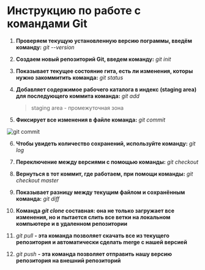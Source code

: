 # Инструкцию по работе с командами Git 

1. **Проверяем текущую установленную версию пограммы, введём команду:** *git --version* 

2. **Создаем новый репозиторий Git, введем команду:** *git init*

3. **Показывает текущее состояние гита, есть ли изменения, которы нужно закоммитить команда:** *git status* 

4. **Добавляет содержимое рабочего каталога в индекс (staging area) для последующего коммита команда:** *git add*

   > staging area - промежуточная зона

5. **Фиксирует все изменения в файле команда:** *git commit*

![git commit](C:\Users\Дмитрий\Downloads)

6. **Чтобы увидеть количество сохранений, используйте команду:** *git log*

7. **Переключение между версиями с помощью команды:** *git checkout*

8. **Вернуться в тот коммит, где работаем, при помощи команды:** *git checkout master*

9. **Показывает разницу между текущим файлом и сохранённым команда:** *git diff*

10. **Команда *git clone* составная: она не только загружает все изменения, но и пытается слить все ветки на локальном компьютере и в удаленном репозитории** 

11. *git pull* **- эта команда позволяет скачать все из текущего репозитория и автоматически сделать merge с нашей версией**

12. *git push* **- эта команда позволяет отправить нашу версию репозитория на внешний репозиторий**